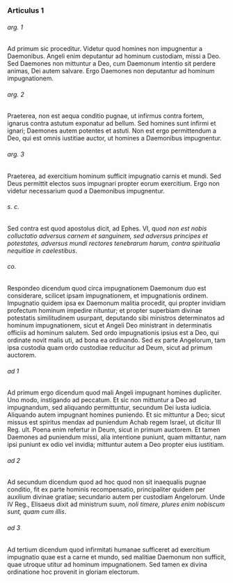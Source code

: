 ### Articulus 1

###### arg. 1
Ad primum sic proceditur. Videtur quod homines non impugnentur a Daemonibus. Angeli enim deputantur ad hominum custodiam, missi a Deo. Sed Daemones non mittuntur a Deo, cum Daemonum intentio sit perdere animas, Dei autem salvare. Ergo Daemones non deputantur ad hominum impugnationem.

###### arg. 2
Praeterea, non est aequa conditio pugnae, ut infirmus contra fortem, ignarus contra astutum exponatur ad bellum. Sed homines sunt infirmi et ignari; Daemones autem potentes et astuti. Non est ergo permittendum a Deo, qui est omnis iustitiae auctor, ut homines a Daemonibus impugnentur.

###### arg. 3
Praeterea, ad exercitium hominum sufficit impugnatio carnis et mundi. Sed Deus permittit electos suos impugnari propter eorum exercitium. Ergo non videtur necessarium quod a Daemonibus impugnentur.

###### s. c.
Sed contra est quod apostolus dicit, ad Ephes. VI, quod *non est nobis colluctatio adversus carnem et sanguinem, sed adversus principes et potestates, adversus mundi rectores tenebrarum harum, contra spiritualia nequitiae in caelestibus*.

###### co.
Respondeo dicendum quod circa impugnationem Daemonum duo est considerare, scilicet ipsam impugnationem, et impugnationis ordinem. Impugnatio quidem ipsa ex Daemonum malitia procedit, qui propter invidiam profectum hominum impedire nituntur; et propter superbiam divinae potestatis similitudinem usurpant, deputando sibi ministros determinatos ad hominum impugnationem, sicut et Angeli Deo ministrant in determinatis officiis ad hominum salutem. Sed ordo impugnationis ipsius est a Deo, qui ordinate novit malis uti, ad bona ea ordinando. Sed ex parte Angelorum, tam ipsa custodia quam ordo custodiae reducitur ad Deum, sicut ad primum auctorem.

###### ad 1
Ad primum ergo dicendum quod mali Angeli impugnant homines dupliciter. Uno modo, instigando ad peccatum. Et sic non mittuntur a Deo ad impugnandum, sed aliquando permittuntur, secundum Dei iusta iudicia. Aliquando autem impugnant homines puniendo. Et sic mittuntur a Deo; sicut missus est spiritus mendax ad puniendum Achab regem Israel, ut dicitur III Reg. ult. Poena enim refertur in Deum, sicut in primum auctorem. Et tamen Daemones ad puniendum missi, alia intentione puniunt, quam mittantur, nam ipsi puniunt ex odio vel invidia; mittuntur autem a Deo propter eius iustitiam.

###### ad 2
Ad secundum dicendum quod ad hoc quod non sit inaequalis pugnae conditio, fit ex parte hominis recompensatio, principaliter quidem per auxilium divinae gratiae; secundario autem per custodiam Angelorum. Unde IV Reg., Elisaeus dixit ad ministrum suum, *noli timere, plures enim nobiscum sunt, quam cum illis*.

###### ad 3
Ad tertium dicendum quod infirmitati humanae sufficeret ad exercitium impugnatio quae est a carne et mundo, sed malitiae Daemonum non sufficit, quae utroque utitur ad hominum impugnationem. Sed tamen ex divina ordinatione hoc provenit in gloriam electorum.

